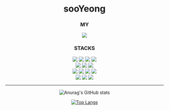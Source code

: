 <div align="center">

# sooYeong

### MY
<a href="https://ssovogg.github.io/"><img src="https://img.shields.io/badge/PORTFOLIO-1f9587?style=flat-square&logoColor=FFFFFF"/></a>
<br/>

### STACKS

<img src="https://img.shields.io/badge/HTML5-E34F26?style=flat-square&logo=HTML5&logoColor=FFFFFF"/>
<img src="https://img.shields.io/badge/CSS3-1572B6?style=flat-square&logo=CSS3&logoColor=FFFFFF"/>
<img src="https://img.shields.io/badge/Sass-CC6699?style=flat-square&logo=Sass&logoColor=FFFFFF"/>
<img src="https://img.shields.io/badge/JavaScript-F7DF1E?style=flat-square&logo=JavaScript&logoColor=FFFFFF"/>
<br/>
<img src="https://img.shields.io/badge/React-61DAFB?style=flat-square&logo=React&logoColor=FFFFFF"/>
<img src="https://img.shields.io/badge/Next.js-000000?style=flat-square&logo=Next.js&logoColor=FFFFFF"/>
<img src="https://img.shields.io/badge/Firebase-FFCA28?style=flat-square&logo=Firebase&logoColor=FFFFFF"/>
<br/>
<img src="https://img.shields.io/badge/Git-F05032?style=flat-square&logo=Git&logoColor=FFFFFF"/>
<img src="https://img.shields.io/badge/GitHub-181717?style=flat-square&logo=GitHub&logoColor=FFFFFF"/>
<img src="https://img.shields.io/badge/Visual Studio Code-007ACC?style=flat-square&logo=Visual Studio Code&logoColor=FFFFFF"/>
<img src="https://img.shields.io/badge/Slack-4A154B?style=flat-square&logo=Slack&logoColor=FFFFFF"/>
<br/>
<img src="https://img.shields.io/badge/Notion-000000?style=flat-square&logo=Notion&logoColor=FFFFFF"/>
<img src="https://img.shields.io/badge/Figma-F24E1E?style=flat-square&logo=Figma&logoColor=FFFFFF"/>
<img src="https://img.shields.io/badge/Postman-FF6C37?style=flat-square&logo=Postman&logoColor=FFFFFF"/>
<br/>
<hr/>

![Anurag's GitHub stats](https://github-readme-stats.vercel.app/api?username=ssovogg&show_icons=true&theme=radical)
<br/>

[![Top Langs](https://github-readme-stats.vercel.app/api/top-langs/?username=ssovogg&layout=compact)](https://github.com/ssovogg/github-readme-stats)


</div>
<!--
**ssovogg/ssovogg** is a ✨ _special_ ✨ repository because its `README.md` (this file) appears on your GitHub profile.

Here are some ideas to get you started:

- 🔭 I’m currently working on ...
- 🌱 I’m currently learning ...
- 👯 I’m looking to collaborate on ...
- 🤔 I’m looking for help with ...
- 💬 Ask me about ...
- 📫 How to reach me: ...
- 😄 Pronouns: ...
- ⚡ Fun fact: ...
-->
